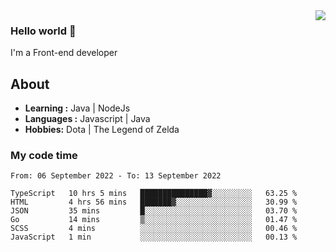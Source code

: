 <img align='right' src="https://github-readme-stats.vercel.app/api?username=jumodada&show_icons=true&theme=vue">

### Hello world 👋

I'm a Front-end developer 
    
## About
-  **Learning :** Java | NodeJs
-  **Languages :** Javascript | Java
-  **Hobbies:** Dota | The Legend of Zelda

### My code time

<!--START_SECTION:waka-->

```text
From: 06 September 2022 - To: 13 September 2022

TypeScript   10 hrs 5 mins   ███████████████▓░░░░░░░░░   63.25 %
HTML         4 hrs 56 mins   ███████▓░░░░░░░░░░░░░░░░░   30.99 %
JSON         35 mins         █░░░░░░░░░░░░░░░░░░░░░░░░   03.70 %
Go           14 mins         ▒░░░░░░░░░░░░░░░░░░░░░░░░   01.47 %
SCSS         4 mins          ░░░░░░░░░░░░░░░░░░░░░░░░░   00.46 %
JavaScript   1 min           ░░░░░░░░░░░░░░░░░░░░░░░░░   00.13 %
```

<!--END_SECTION:waka-->
